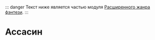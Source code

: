 ::: danger
Текст ниже является частью модуля [Расширенного жанра фэнтези](/advanced-fantasy/).
:::

# Ассасин